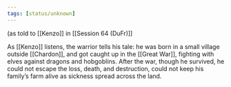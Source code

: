 ```yaml
---
tags: [status/unknown]
---
```

(as told to [[Kenzo]] in [[Session 64 (DuFr)]]

As [[Kenzo]] listens, the warrior tells his tale: he was born in a small village outside [[Chardon]], and got caught up in the [[Great War]], fighting with elves against dragons and hobgoblins. After the war, though he survived, he could not escape the loss, death, and destruction, could not keep his family’s farm alive as sickness spread across the land.